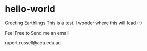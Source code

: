 # hello-world
Greeting Earthlings
This is a test.  I wonder where this will lead :-)
<p>Feel Free to Send me an email</p>
rupert.russell@acu.edu.au
